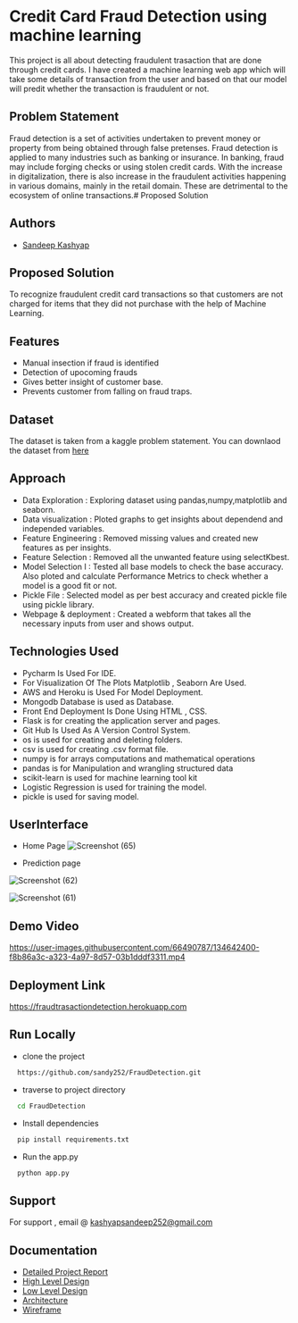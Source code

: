 
# Credit Card Fraud Detection using machine learning
This project is all about detecting fraudulent trasaction that are done through credit cards. I have created a machine learning web app which will take some details of transaction from the user and based on that our model will predit whether the transaction is fraudulent or not.
## Problem Statement

Fraud detection is a set of activities undertaken to prevent money or property from
being obtained through false pretenses. Fraud detection is applied to many industries
such as banking or insurance. In banking, fraud may include forging checks or using
stolen credit cards. With the increase in digitalization, there is also increase in the fraudulent activities
happening in various domains, mainly in the retail domain. These are detrimental to the
ecosystem of online transactions.# Proposed Solution

## Authors

- [Sandeep Kashyap](https://www.github.com/sandy252)

  
## Proposed Solution


To recognize fraudulent credit card transactions so that customers are not charged for items that they did not purchase with the help of Machine Learning.

  
## Features

- Manual insection if fraud is identified
- Detection of upocoming frauds
- Gives better insight  of customer base.
- Prevents customer from falling on fraud traps.

  
## Dataset

The dataset is taken from a kaggle problem statement.
You can downlaod the dataset from [here](https://www.kaggle.com/mlg-ulb/creditcardfraud)

  ## Approach

- Data Exploration : Exploring dataset using pandas,numpy,matplotlib and seaborn.
- Data visualization : Ploted graphs to get insights about dependend and independed variables.
- Feature Engineering : Removed missing values and created new features as per insights.
- Feature Selection : Removed all the unwanted feature using selectKbest.
- Model Selection I : Tested all base models to check the base accuracy. Also ploted and calculate Performance Metrics to check whether a model is a good fit or not.
- Pickle File : Selected model as per best accuracy and created pickle file using pickle library.
- Webpage & deployment : Created a webform that takes all the necessary inputs from user and shows output.

## Technologies Used

- Pycharm Is Used For IDE.
- For Visualization Of The Plots Matplotlib , Seaborn Are Used.
- AWS and Heroku is Used For Model Deployment.
- Mongodb Database is used as Database.
- Front End Deployment Is Done Using HTML , CSS.
- Flask is for creating the application server and pages.
- Git Hub Is Used As A Version Control System.
- os is used for creating and deleting folders.
- csv is used for creating .csv format file.
- numpy is for arrays computations and mathematical operations
- pandas is for Manipulation and wrangling structured data
- scikit-learn is used for machine learning tool kit
- Logistic Regression is used for training the model.
- pickle is used for saving model.

  
## UserInterface

- Home Page
  ![Screenshot (65)](https://user-images.githubusercontent.com/66490787/134642251-4598e41d-ea87-4d53-97b0-6ef51a3b500b.png)


- Prediction page
  
![Screenshot (62)](https://user-images.githubusercontent.com/66490787/134642300-c6ddd820-bde2-414e-a17f-90b5e6cc19fc.png)

![Screenshot (61)](https://user-images.githubusercontent.com/66490787/134642319-594fe3fc-6d11-4717-8834-96575f057d09.png)


## Demo Video


https://user-images.githubusercontent.com/66490787/134642400-f8b86a3c-a323-4a97-8d57-03b1dddf3311.mp4


## Deployment Link

https://fraudtrasactiondetection.herokuapp.com


## Run Locally

- clone the project

```bash
  https://github.com/sandy252/FraudDetection.git
```
- traverse to project directory
```bash
  cd FraudDetection
```
- Install dependencies
```bash
  pip install requirements.txt
```
- Run the app.py
```bash
  python app.py
```

## Support
For support , email @ kashyapsandeep252@gmail.com


## Documentation
- [Detailed Project Report](https://drive.google.com/file/d/1W48MK9WrmGFU18HWjxumkSk5bCfwNJEG/view?usp=sharing)
- [High Level Design](https://drive.google.com/file/d/17H0KBBAsrmbosJ60LPqapOzjYhSjCPEN/view?usp=sharing)
- [Low Level Design](https://drive.google.com/file/d/1PRRzUEhL5l7NO5XO8-ksmk4BZ71NiROh/view?usp=sharing)
- [Architecture](https://drive.google.com/file/d/1xiNJTuPKLFnT8Ewj9LE9ie2gLMM818rB/view?usp=sharing)
- [Wireframe](https://drive.google.com/file/d/1wt12CYrzoVMnklyMbMouazRLK35fWD9d/view?usp=sharing)








